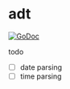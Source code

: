 adt
===

[![GoDoc](https://godoc.org/github.com/tmc/adt?status.svg)](http://godoc.org/github.com/tmc/adt)

todo
 - [ ] date parsing
 - [ ] time parsing

